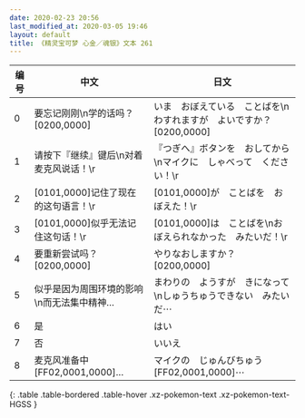 ```yaml
---
date: 2020-02-23 20:56
last_modified_at: 2020-03-05 19:46
layout: default
title: 《精灵宝可梦 心金／魂银》文本 261
---
```

| 编号 | 中文 | 日文 |
| ---- | ---- | ---- |
| 0 | 要忘记刚刚\n学的话吗？[0200,0000] | いま　おぼえている　ことばを\nわすれますが　よいですか？[0200,0000] |
| 1 | 请按下『继续』键后\n对着麦克风说话！\r | 『つぎへ』ボタンを　おしてから\nマイクに　しゃべって　ください！\r |
| 2 | [0101,0000]记住了现在的这句语言！\r | [0101,0000]が　ことばを　おぼえた！\r |
| 3 | [0101,0000]似乎无法记住这句话！\r | [0101,0000]は　ことばを\nおぼえられなかった　みたいだ！\r |
| 4 | 要重新尝试吗？[0200,0000] | やりなおしますか？[0200,0000] |
| 5 | 似乎是因为周围环境的影响\n而无法集中精神… | まわりの　ようすが　きになって\nしゅうちゅうできない　みたいだ⋯ |
| 6 | 是 | はい |
| 7 | 否 | いいえ |
| 8 | 麦克风准备中[FF02,0001,0000]… | マイクの　じゅんびちゅう[FF02,0001,0000]⋯ |
{: .table .table-bordered .table-hover .xz-pokemon-text .xz-pokemon-text-HGSS }